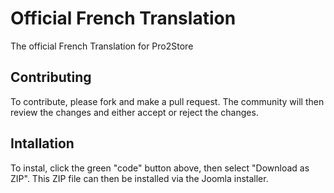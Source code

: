 # Official French Translation
The official French Translation for Pro2Store


## Contributing

To contribute, please fork and make a pull request. The community will then review the changes and either accept or reject the changes.


## Intallation

To instal, click the green "code" button above, then select "Download as ZIP". This ZIP file can then be installed via the Joomla installer.
